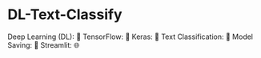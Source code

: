 # DL-Text-Classify

Deep Learning (DL): 🤖
TensorFlow: 🔧
Keras: 🧩
Text Classification: 📝
Model Saving: 💾
Streamlit: 🌐
